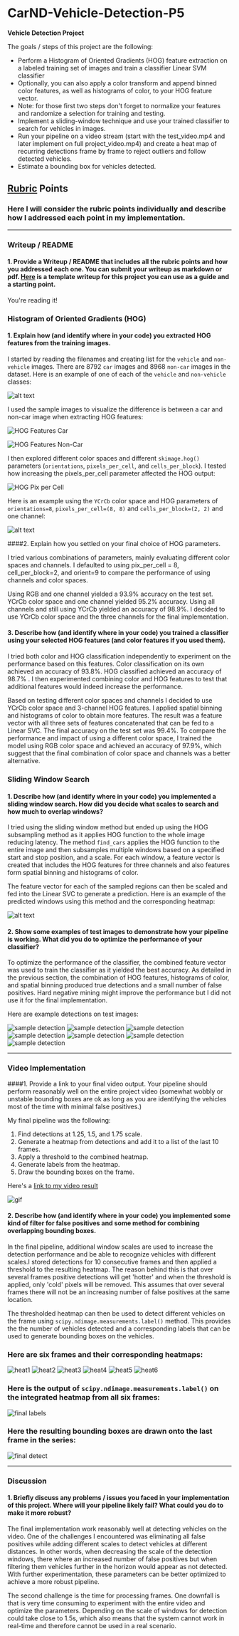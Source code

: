 # CarND-Vehicle-Detection-P5


**Vehicle Detection Project**

The goals / steps of this project are the following:

* Perform a Histogram of Oriented Gradients (HOG) feature extraction on a labeled training set of images and train a classifier Linear SVM classifier
* Optionally, you can also apply a color transform and append binned color features, as well as histograms of color, to your HOG feature vector.
* Note: for those first two steps don't forget to normalize your features and randomize a selection for training and testing.
* Implement a sliding-window technique and use your trained classifier to search for vehicles in images.
* Run your pipeline on a video stream (start with the test_video.mp4 and later implement on full project_video.mp4) and create a heat map of recurring detections frame by frame to reject outliers and follow detected vehicles.
* Estimate a bounding box for vehicles detected.

[//]: # (Image References)
[image1]: /output_images/samples1.png
[image2]: /output_images/hog_feat_car.png
[image3]: /output_images/hog_feat_noncar.png
[image4]: /output_images/hog_pix_cell.png
[image5]: /output_images/hog_ycrcb.png
[image6]: /output_images/hog_heatmap.png
[image7]: /output_images/labels1.png
[image8]: /output_images/detected1.png
[image9]: /output_images/detected2.png
[image10]: /output_images/detected3.png
[image11]: /output_images/detected4.png
[image12]: /output_images/detected5.png
[image13]: /output_images/detected6.png
[image14]: /output_images/heat1.png
[image15]: /output_images/heat2.png
[image16]: /output_images/heat3.png
[image17]: /output_images/heat4.png
[image18]: /output_images/heat5.png
[image19]: /output_images/heat6.png
[image20]: /output_images/final_labels.png
[image21]: /output_images/final_detect.png
[image22]: output.gif

[video1]: ./project_video.mp4

## [Rubric](https://review.udacity.com/#!/rubrics/513/view) Points
### Here I will consider the rubric points individually and describe how I addressed each point in my implementation.  

---
### Writeup / README

#### 1. Provide a Writeup / README that includes all the rubric points and how you addressed each one.  You can submit your writeup as markdown or pdf.  [Here](https://github.com/udacity/CarND-Vehicle-Detection/blob/master/writeup_template.md) is a template writeup for this project you can use as a guide and a starting point.  

You're reading it!

### Histogram of Oriented Gradients (HOG)

#### 1. Explain how (and identify where in your code) you extracted HOG features from the training images.


I started by reading the filenames and creating list for the `vehicle` and `non-vehicle` images. There are 8792 `car` images and 8968 `non-car` images in the dataset.  Here is an example of one of each of the `vehicle` and `non-vehicle` classes:

![alt text][image1]

I used the sample images to visualize the difference is between a car and non-car image when extracting HOG features:

![HOG Features Car][image2]

![HOG Features Non-Car][image3]

I then explored different color spaces and different `skimage.hog()` parameters (`orientations`, `pixels_per_cell`, and `cells_per_block`). I tested how increasing the pixels_per_cell parameter affected the HOG output:

![HOG Pix per Cell][image4]

Here is an example using the `YCrCb` color space and HOG parameters of `orientations=8`, `pixels_per_cell=(8, 8)` and `cells_per_block=(2, 2)` and one channel:

![alt text][image5]

####2. Explain how you settled on your final choice of HOG parameters.

I tried various combinations of parameters, mainly evaluating different color
spaces and channels. I defaulted to using pix_per_cell = 8, cell_per_block=2, and orient=9 to compare the performance of using channels and color spaces.

Using RGB and one channel yielded a 93.9% accuracy on the test set. YCrCb color space and one channel yielded 95.2% accuracy. Using all channels and still using YCrCb yielded an accuracy of 98.9%. I decided to use YCrCb color space and the three channels for the final implementation.



#### 3. Describe how (and identify where in your code) you trained a classifier using your selected HOG features (and color features if you used them).

I tried both color and HOG classification independently to experiment on the performance based on this features. Color classification on its own achieved  an accuracy of 93.8%. HOG classified achieved an accuracy of 98.7% . I then experimented combining color and HOG features to test that additional features would indeed increase the performance.

Based on testing different color spaces and channels I decided to use YCrCb color space and 3-channel HOG features. I applied spatial binning and histograms of color to obtain more features. The result was a feature vector with all three sets of features concatenated that can be fed to a Linear SVC. The final accuracy on the test set was 99.4%. To compare the performance and impact of using a different color space, I trained the model using RGB color space and achieved an accuracy of 97.9%, which suggest that the final combination of color space and channels was a better alternative.

### Sliding Window Search

#### 1. Describe how (and identify where in your code) you implemented a sliding window search.  How did you decide what scales to search and how much to overlap windows?

I tried using the sliding window method but ended up using the HOG subsampling method as it applies HOG function to the whole image reducing latency. The method `find_cars` applies the HOG function to the entire image and then subsamples multiple windows based on a specified start and stop position, and a scale. For each window, a feature vector is created that includes the HOG features for three channels and also features form spatial binning and histograms of color.

The feature vector for each of the sampled regions can then be scaled and fed into the Linear SVC to generate a prediction. Here is an example of the predicted windows using this method and the corresponding heatmap:

![alt text][image6]



#### 2. Show some examples of test images to demonstrate how your pipeline is working.  What did you do to optimize the performance of your classifier?

To optimize the performance of the classifier, the combined feature vector was used to train the classifier as it yielded the best accuracy. As detailed in the previous section, the combination of HOG features, histograms of color, and spatial binning produced true detections and a small number of false positives. Hard negative mining might improve the performance but I did not use it for the final implementation.

 Here are example detections on test images:


![sample detection][image7]
![sample detection][image8]
![sample detection][image9]
![sample detection][image10]
![sample detection][image11]
![sample detection][image12]
![sample detection][image13]

---

### Video Implementation

####1. Provide a link to your final video output.  Your pipeline should perform reasonably well on the entire project video (somewhat wobbly or unstable bounding boxes are ok as long as you are identifying the vehicles most of the time with minimal false positives.)

My final pipeline was the following:
1. Find detections at 1.25, 1.5, and 1.75 scale.
2. Generate a heatmap from detections and add it to a list of the last 10 frames.
3. Apply a threshold to the combined heatmap.
4. Generate labels from the heatmap.
5. Draw the bounding boxes on the frame.


Here's a [link to my video result](./project_video.mp4)

![gif][image22]


#### 2. Describe how (and identify where in your code) you implemented some kind of filter for false positives and some method for combining overlapping bounding boxes.

In the final pipeline, additional window scales are used to increase the detection performance and be able to recognize vehicles with different scales.I stored detections for 10 consecutive frames and then applied a threshold to the resulting heatmap. The reason behind this is that over several frames positive detections will get 'hotter' and when the threshold is applied, only 'cold' pixels will be removed. This assumes that over several frames there will not be an increasing number of false positives at the same location.

The thresholded heatmap can then be used to detect different vehicles on the frame using `scipy.ndimage.measurements.label()` method. This provides the the number of vehicles detected and a corresponding labels that can be used to generate bounding boxes on the vehicles.


### Here are six frames and their corresponding heatmaps:

![heat1][image14]
![heat2][image15]
![heat3][image16]
![heat4][image17]
![heat5][image18]
![heat6][image19]


### Here is the output of `scipy.ndimage.measurements.label()` on the integrated heatmap from all six frames:
![final labels][image20]

### Here the resulting bounding boxes are drawn onto the last frame in the series:
![final detect][image21]


---

### Discussion

#### 1. Briefly discuss any problems / issues you faced in your implementation of this project.  Where will your pipeline likely fail?  What could you do to make it more robust?

The final implementation work reasonably well at detecting vehicles on the video. One of the challenges I encountered was eliminating all false positives while adding different scales to detect vehicles at different distances. In other words, when decreasing the scale of the detection windows, there where an increased number of false positives but when filtering them vehicles further in the horizon would appear as not detected. With further experimentation, these parameters can be better optimized to achieve a more robust pipeline.

The second challenge is the time for processing frames. One downfall is that is very time consuming to experiment with the entire video and optimize the parameters. Depending on the scale of windows for detection could take close to 1.5s, which also means that the system cannot work in real-time and therefore cannot be used in a real scenario.
